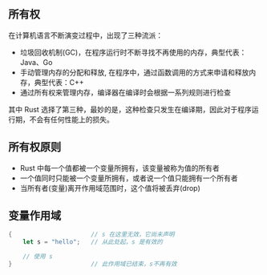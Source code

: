## 所有权

在计算机语言不断演变过程中，出现了三种流派：

- 垃圾回收机制(GC)，在程序运行时不断寻找不再使用的内存，典型代表：Java、Go
- 手动管理内存的分配和释放, 在程序中，通过函数调用的方式来申请和释放内存，典型代表：C++
- 通过所有权来管理内存，编译器在编译时会根据一系列规则进行检查

其中 Rust 选择了第三种，最妙的是，这种检查只发生在编译期，因此对于程序运行期，不会有任何性能上的损失。

## 所有权原则

- Rust 中每一个值都被一个变量所拥有，该变量被称为值的所有者
- 一个值同时只能被一个变量所拥有，或者说一个值只能拥有一个所有者
- 当所有者(变量)离开作用域范围时，这个值将被丢弃(drop)

## 变量作用域

```rust
{                      // s 在这里无效，它尚未声明
    let s = "hello";   // 从此处起，s 是有效的

    // 使用 s
}                      // 此作用域已结束，s不再有效

```
